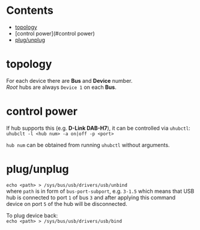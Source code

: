 # Contents

- [topology](#topology)
- [control power](#control power)
- [plug/unplug](#plug/unplug)

# topology
For each device there are **Bus** and **Device** number.  
*Root* hubs are always `Device 1` on each **Bus**.  

# control power
If hub supports this (e.g. **D-Link DAB-H7**), it can be controlled via `uhubctl`:  
`uhubclt -l <hub num> -a on|off -p <port>`  

`hub num` can be obtained from running `uhubctl` without arguments.

# plug/unplug
`echo <path> > /sys/bus/usb/drivers/usb/unbind`  
where `path` is in form of `bus-port-subport`, e.g. `3-1.5` which means that USB  
hub is connected to port `1` of bus `3` and after applying this command  
device on port `5` of the hub will be disconnected.

To plug device back:  
`echo <path> > /sys/bus/usb/drivers/usb/bind`
